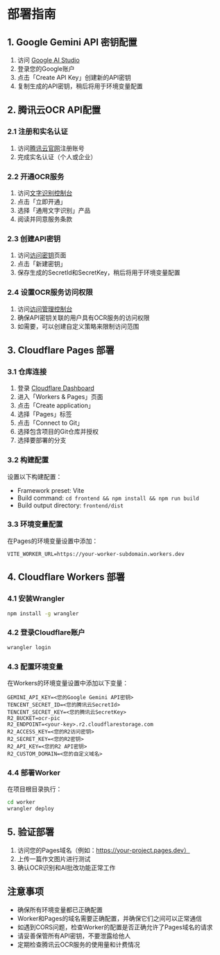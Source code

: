 # 部署指南

## 1. Google Gemini API 密钥配置

1. 访问 [Google AI Studio](https://makersuite.google.com/app/apikey)
2. 登录您的Google账户
3. 点击「Create API Key」创建新的API密钥
4. 复制生成的API密钥，稍后将用于环境变量配置

## 2. 腾讯云OCR API配置

### 2.1 注册和实名认证
1. 访问[腾讯云官网](https://cloud.tencent.com/)注册账号
2. 完成实名认证（个人或企业）

### 2.2 开通OCR服务
1. 访问[文字识别控制台](https://console.cloud.tencent.com/ocr/overview)
2. 点击「立即开通」
3. 选择「通用文字识别」产品
4. 阅读并同意服务条款

### 2.3 创建API密钥
1. 访问[访问密钥](https://console.cloud.tencent.com/cam/capi)页面
2. 点击「新建密钥」
3. 保存生成的SecretId和SecretKey，稍后将用于环境变量配置

### 2.4 设置OCR服务访问权限
1. 访问[访问管理控制台](https://console.cloud.tencent.com/cam)
2. 确保API密钥关联的用户具有OCR服务的访问权限
3. 如需要，可以创建自定义策略来限制访问范围

## 3. Cloudflare Pages 部署

### 3.1 仓库连接
1. 登录 [Cloudflare Dashboard](https://dash.cloudflare.com)
2. 进入「Workers & Pages」页面
3. 点击「Create application」
4. 选择「Pages」标签
5. 点击「Connect to Git」
6. 选择包含项目的Git仓库并授权
7. 选择要部署的分支

### 3.2 构建配置
设置以下构建配置：
- Framework preset: Vite
- Build command: `cd frontend && npm install && npm run build`
- Build output directory: `frontend/dist`

### 3.3 环境变量配置
在Pages的环境变量设置中添加：
```
VITE_WORKER_URL=https://your-worker-subdomain.workers.dev
```

## 4. Cloudflare Workers 部署

### 4.1 安装Wrangler
```bash
npm install -g wrangler
```

### 4.2 登录Cloudflare账户
```bash
wrangler login
```

### 4.3 配置环境变量
在Workers的环境变量设置中添加以下变量：
```
GEMINI_API_KEY=<您的Google Gemini API密钥>
TENCENT_SECRET_ID=<您的腾讯云SecretId>
TENCENT_SECRET_KEY=<您的腾讯云SecretKey>
R2_BUCKET=ocr-pic
R2_ENDPOINT=<your-key>.r2.cloudflarestorage.com
R2_ACCESS_KEY=<您的R2访问密钥>
R2_SECRET_KEY=<您的R2密钥>
R2_API_KEY=<您的R2 API密钥>
R2_CUSTOM_DOMAIN=<您的自定义域名>
```

### 4.4 部署Worker
在项目根目录执行：
```bash
cd worker
wrangler deploy
```

## 5. 验证部署
1. 访问您的Pages域名（例如：https://your-project.pages.dev）
2. 上传一篇作文图片进行测试
3. 确认OCR识别和AI批改功能正常工作

## 注意事项
- 确保所有环境变量都已正确配置
- Worker和Pages的域名需要正确配置，并确保它们之间可以正常通信
- 如遇到CORS问题，检查Worker的配置是否正确允许了Pages域名的请求
- 请妥善保管所有API密钥，不要泄露给他人
- 定期检查腾讯云OCR服务的使用量和计费情况
